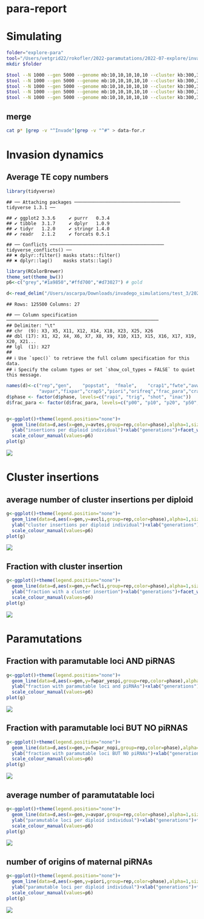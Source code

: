 para-report
================

# Simulating

``` bash
folder="explore-para"
tool="/Users/vetgrid22/rokofler/2022-paramutations/2022-07-explore/invadego_v021"
mkdir $folder

$tool --N 1000 --gen 5000 --genome mb:10,10,10,10,10 --cluster kb:300,300,300,300,300 --rr 4,4,4,4,4 --rep 100 --steps 20 -u 0.1 --basepop 100 --sampleid p00 > $folder/p00 &
$tool --N 1000 --gen 5000 --genome mb:10,10,10,10,10 --cluster kb:300,300,300,300,300 --rr 4,4,4,4,4 --rep 100 --steps 20 -u 0.1 --basepop 100 --paramutation 10:0 --sampleid p10 > $folder/p10 &
$tool --N 1000 --gen 5000 --genome mb:10,10,10,10,10 --cluster kb:300,300,300,300,300 --rr 4,4,4,4,4 --rep 100 --steps 20 -u 0.1 --basepop 100 --paramutation 10:0,1 --sampleid p20 > $folder/p20 &
$tool --N 1000 --gen 5000 --genome mb:10,10,10,10,10 --cluster kb:300,300,300,300,300 --rr 4,4,4,4,4 --rep 100 --steps 20 -u 0.1 --basepop 100 --paramutation 2:0 --sampleid p50 > $folder/p50 &
$tool --N 1000 --gen 5000 --genome mb:10,10,10,10,10 --cluster kb:300,300,300,300,300 --rr 4,4,4,4,4 --rep 100 --steps 20 -u 0.1 --basepop 100 --paramutation 1:0 --sampleid p100 > $folder/p100 &
```

## merge

``` bash
cat p* |grep -v "^Invade"|grep -v "^#" > data-for.r
```

# Invasion dynamics

## Average TE copy numbers

``` r
library(tidyverse)
```

    ## ── Attaching packages ─────────────────────────────────────── tidyverse 1.3.1 ──

    ## ✔ ggplot2 3.3.6     ✔ purrr   0.3.4
    ## ✔ tibble  3.1.7     ✔ dplyr   1.0.9
    ## ✔ tidyr   1.2.0     ✔ stringr 1.4.0
    ## ✔ readr   2.1.2     ✔ forcats 0.5.1

    ## ── Conflicts ────────────────────────────────────────── tidyverse_conflicts() ──
    ## ✖ dplyr::filter() masks stats::filter()
    ## ✖ dplyr::lag()    masks stats::lag()

``` r
library(RColorBrewer)
theme_set(theme_bw())
p6<-c("grey","#1a9850","#ffd700","#d73027") # gold

d<-read_delim("/Users/ascarpa/Downloads/invadego_simulations/test_3/2022-07-explore/raw/data-for.r",delim="\t",col_names=FALSE,comment="#")
```

    ## Rows: 125500 Columns: 27

    ## ── Column specification ────────────────────────────────────────────────────────
    ## Delimiter: "\t"
    ## chr  (9): X3, X5, X11, X12, X14, X18, X23, X25, X26
    ## dbl (17): X1, X2, X4, X6, X7, X8, X9, X10, X13, X15, X16, X17, X19, X20, X21...
    ## lgl  (1): X27
    ## 
    ## ℹ Use `spec()` to retrieve the full column specification for this data.
    ## ℹ Specify the column types or set `show_col_types = FALSE` to quiet this message.

``` r
names(d)<-c("rep","gen",    "popstat",  "fmale",    "crap1","fwte","avw","avtes","avpopfreq","fixed","crap2","phase","fwpirna","crap3","fwcli","avcli","fixcli","crap4","fwpar_yespi","fwpar_nopi",
            "avpar","fixpar","crap5","piori","orifreq","frac_para","craplast")
d$phase <- factor(d$phase, levels=c("rapi", "trig", "shot", "inac"))
d$frac_para <- factor(d$frac_para, levels=c("p00", "p10", "p20", "p50","p100"))


g<-ggplot()+theme(legend.position="none")+
  geom_line(data=d,aes(x=gen,y=avtes,group=rep,color=phase),alpha=1,size=0.7)+
  ylab("insertions per diploid individual")+xlab("generations")+facet_wrap(.~frac_para)+
  scale_colour_manual(values=p6)
plot(g)
```

![](explore_files/figure-gfm/unnamed-chunk-3-1.png)<!-- -->

# Cluster insertions

## average number of cluster insertions per diploid

``` r
g<-ggplot()+theme(legend.position="none")+
  geom_line(data=d,aes(x=gen,y=avcli,group=rep,color=phase),alpha=1,size=0.7)+
  ylab("cluster insertions per diploid individual")+xlab("generations")+facet_wrap(.~frac_para)+
  scale_colour_manual(values=p6)
plot(g)
```

![](explore_files/figure-gfm/unnamed-chunk-4-1.png)<!-- -->

## Fraction with cluster insertion

``` r
g<-ggplot()+theme(legend.position="none")+
  geom_line(data=d,aes(x=gen,y=fwcli,group=rep,color=phase),alpha=1,size=0.7)+
  ylab("fraction with a cluster insertion")+xlab("generations")+facet_wrap(.~frac_para)+
  scale_colour_manual(values=p6)
plot(g)
```

![](explore_files/figure-gfm/unnamed-chunk-5-1.png)<!-- -->

# Paramutations

## Fraction with paramutable loci AND piRNAS

``` r
g<-ggplot()+theme(legend.position="none")+
  geom_line(data=d,aes(x=gen,y=fwpar_yespi,group=rep,color=phase),alpha=1,size=0.7)+
  ylab("fraction with paramutable loci and piRNAs")+xlab("generations")+facet_wrap(.~frac_para)+
  scale_colour_manual(values=p6)
plot(g)
```

![](explore_files/figure-gfm/unnamed-chunk-6-1.png)<!-- -->

## Fraction with paramutable loci BUT NO piRNAS

``` r
g<-ggplot()+theme(legend.position="none")+
  geom_line(data=d,aes(x=gen,y=fwpar_nopi,group=rep,color=phase),alpha=1,size=0.7)+
  ylab("fraction with paramutable loci BUT NO piRNAs")+xlab("generations")+facet_wrap(.~frac_para)+
  scale_colour_manual(values=p6)
plot(g)
```

![](explore_files/figure-gfm/unnamed-chunk-7-1.png)<!-- -->

## average number of paramutatable loci

``` r
g<-ggplot()+theme(legend.position="none")+
  geom_line(data=d,aes(x=gen,y=avpar,group=rep,color=phase),alpha=1,size=0.7)+
  ylab("paramutable loci per diploid individual")+xlab("generations")+facet_wrap(.~frac_para)+
  scale_colour_manual(values=p6)
plot(g)
```

![](explore_files/figure-gfm/unnamed-chunk-8-1.png)<!-- -->

## number of origins of maternal piRNAs

``` r
g<-ggplot()+theme(legend.position="none")+
  geom_line(data=d,aes(x=gen,y=piori,group=rep,color=phase),alpha=1,size=0.7)+
  ylab("paramutable loci per diploid individual")+xlab("generations")+facet_wrap(.~frac_para)+
  scale_colour_manual(values=p6)
plot(g)
```

![](explore_files/figure-gfm/unnamed-chunk-9-1.png)<!-- -->
